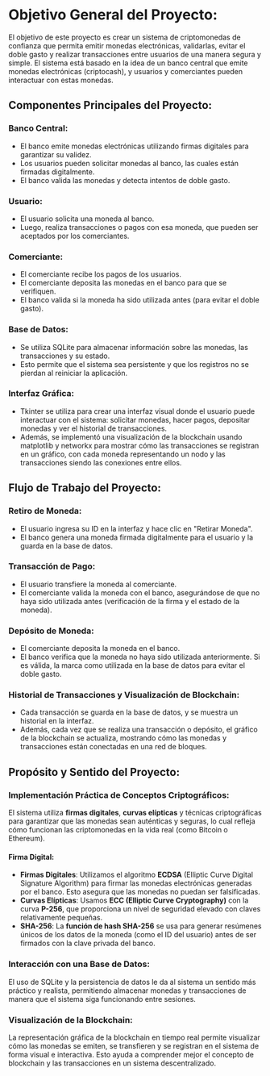 # Objetivo General del Proyecto:
El objetivo de este proyecto es crear un sistema de criptomonedas de confianza que permita emitir monedas electrónicas, validarlas, evitar el doble gasto y realizar transacciones entre usuarios de una manera segura y simple. El sistema está basado en la idea de un banco central que emite monedas electrónicas (criptocash), y usuarios y comerciantes pueden interactuar con estas monedas.

## Componentes Principales del Proyecto:

### Banco Central:
- El banco emite monedas electrónicas utilizando firmas digitales para garantizar su validez.
- Los usuarios pueden solicitar monedas al banco, las cuales están firmadas digitalmente.
- El banco valida las monedas y detecta intentos de doble gasto.

### Usuario:
- El usuario solicita una moneda al banco.
- Luego, realiza transacciones o pagos con esa moneda, que pueden ser aceptados por los comerciantes.

### Comerciante:
- El comerciante recibe los pagos de los usuarios.
- El comerciante deposita las monedas en el banco para que se verifiquen.
- El banco valida si la moneda ha sido utilizada antes (para evitar el doble gasto).

### Base de Datos:
- Se utiliza SQLite para almacenar información sobre las monedas, las transacciones y su estado.
- Esto permite que el sistema sea persistente y que los registros no se pierdan al reiniciar la aplicación.

### Interfaz Gráfica:
- Tkinter se utiliza para crear una interfaz visual donde el usuario puede interactuar con el sistema: solicitar monedas, hacer pagos, depositar monedas y ver el historial de transacciones.
- Además, se implementó una visualización de la blockchain usando matplotlib y networkx para mostrar cómo las transacciones se registran en un gráfico, con cada moneda representando un nodo y las transacciones siendo las conexiones entre ellos.

## Flujo de Trabajo del Proyecto:

### Retiro de Moneda:
- El usuario ingresa su ID en la interfaz y hace clic en "Retirar Moneda".
- El banco genera una moneda firmada digitalmente para el usuario y la guarda en la base de datos.

### Transacción de Pago:
- El usuario transfiere la moneda al comerciante.
- El comerciante valida la moneda con el banco, asegurándose de que no haya sido utilizada antes (verificación de la firma y el estado de la moneda).

### Depósito de Moneda:
- El comerciante deposita la moneda en el banco.
- El banco verifica que la moneda no haya sido utilizada anteriormente. Si es válida, la marca como utilizada en la base de datos para evitar el doble gasto.

### Historial de Transacciones y Visualización de Blockchain:
- Cada transacción se guarda en la base de datos, y se muestra un historial en la interfaz.
- Además, cada vez que se realiza una transacción o depósito, el gráfico de la blockchain se actualiza, mostrando cómo las monedas y transacciones están conectadas en una red de bloques.

## Propósito y Sentido del Proyecto:

### Implementación Práctica de Conceptos Criptográficos:
El sistema utiliza **firmas digitales**, **curvas elípticas** y técnicas criptográficas para garantizar que las monedas sean auténticas y seguras, lo cual refleja cómo funcionan las criptomonedas en la vida real (como Bitcoin o Ethereum).

#### **Firma Digital**:
- **Firmas Digitales**: Utilizamos el algoritmo **ECDSA** (Elliptic Curve Digital Signature Algorithm) para firmar las monedas electrónicas generadas por el banco. Esto asegura que las monedas no puedan ser falsificadas.
- **Curvas Elípticas**: Usamos **ECC (Elliptic Curve Cryptography)** con la curva **P-256**, que proporciona un nivel de seguridad elevado con claves relativamente pequeñas.
- **SHA-256**: La **función de hash SHA-256** se usa para generar resúmenes únicos de los datos de la moneda (como el ID del usuario) antes de ser firmados con la clave privada del banco.

### Interacción con una Base de Datos:
El uso de SQLite y la persistencia de datos le da al sistema un sentido más práctico y realista, permitiendo almacenar monedas y transacciones de manera que el sistema siga funcionando entre sesiones.

### Visualización de la Blockchain:
La representación gráfica de la blockchain en tiempo real permite visualizar cómo las monedas se emiten, se transfieren y se registran en el sistema de forma visual e interactiva. Esto ayuda a comprender mejor el concepto de blockchain y las transacciones en un sistema descentralizado.

